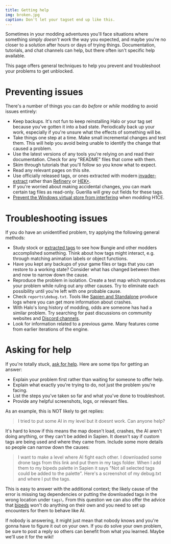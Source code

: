 ```yaml
---
title: Getting help
img: broken.jpg
caption: Don't let your tagset end up like this.
---
```

Sometimes in your modding adventures you'll face situations where something simply _doesn't work_ the way you expected, and maybe you're no closer to a solution after hours or days of trying things. Documentation, tutorials, and chat channels can help, but there often isn't specific help available.

This page offers general techniques to help you prevent and troubleshoot your problems to get unblocked.

# Preventing issues
There's a number of things you can do _before_ or _while_ modding to avoid issues entirely:

* Keep backups. It's not fun to keep reinstalling Halo or your tag set because you've gotten it into a bad state. Periodically back up your work, especially if you're unsure what the effects of something will be.
* Take things one step at a time. Make small incremental changes and test them. This will help you avoid being unable to identify the change that caused a problem.
* Use the latest versions of any tools you're relying on and read their documentation. Check for any "README" files that come with them.
* Skim through tutorials that you'll follow so you know what to expect.
* Read any relevant pages on this site.
* Use officially released tags, or ones extracted with modern [invader-extract](~) rather than [Refinery](~) or [HEK+](~hek-plus).
* If you're worried about making accidental changes, you can mark certain tag files as read-only. Guerilla will grey out fields for these tags.
* [Prevent the Windows virtual store from interfering](~tips#windows-virtual-store) when modding H1CE.

# Troubleshooting issues
If you do have an unidentified problem, try applying the following general methods:

* Study stock or [extracted tags](~invader-extract) to see how Bungie and other modders accomplished something. Think about how tags might interact, e.g. through matching animation labels or object functions.
* Have you kept any backups of your game files or tags that you can restore to a working state? Consider what has changed between then and now to narrow down the cause.
* Reproduce the problem in isolation. Create a test map which reproduces your problem while ruling out any other causes. Try to eliminate each possibility until you're left with one probable cause.
* Check `reports\debug.txt`. Tools like [Sapien and Standalone](~mod-tools#tools-overview) produce logs where you can get more information about crashes.
* With Halo's long history of modding, odds are someone has had a similar problem. Try searching for past discussions on community websites and [Discord channels][discord].
* Look for information related to a previous game. Many features come from earlier iterations of the engine.

# Asking for help
If you're totally stuck, [ask for help][discord]. Here are some tips for getting an answer:

* Explain your problem first rather than waiting for someone to offer help.
* Explain what exactly you're trying to do, not just the problem you're facing.
* List the steps you've taken so far and what you've done to troubleshoot.
* Provide any helpful screenshots, logs, or relevant files.

As an example, this is NOT likely to get replies:

> I tried to put some AI in my level but it doesnt work. Can anyone help?

It's hard to know if this means the map doesn't load, crashes, the AI aren't doing anything, or they can't be added in Sapien. It doesn't say if custom tags are being used and where they came from. Include some more details so people can narrow down the causes:

> I want to make a level where AI fight each other. I downloaded some drone tags from this link and put them in my tags folder. When I add them to my bipeds palette in Sapien it says "Not all selected tags could be added to the palette". Here's a screenshot of my debug.txt and where I put the tags.

This is easy to answer with the additional context; the likely cause of the error is missing tag dependencies or putting the downloaded tags in the wrong location under `tags\`. From this question we can also offer the advice that [bipeds](~h1/tags/object/unit/biped) won't do anything on their own and you need to set up encounters for them to behave like AI.

If nobody is answering, it might just mean that nobody knows and you're gonna have to figure it out on your own. If you do solve your own problem, be sure to post a reply so others can benefit from what you learned. Maybe we'll use it for the wiki!

[discord]: https://discord.reclaimers.net/